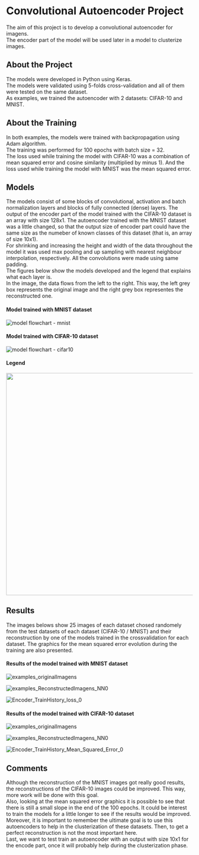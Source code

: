 # Convolutional Autoencoder Project

The aim of this project is to develop a convolutional autoencoder for imagens. <br/>
The encoder part of the model will be used later in a model to clusterize images.

## About the Project

The models were developed in Python using Keras.<br/>
The models were validated using 5-folds cross-validation and all of them were tested on the same dataset.<br/>
As examples, we trained the autoencoder with 2 datasets: CIFAR-10 and MNIST.

## About the Training
In both examples, the models were trained with backpropagation using Adam  algorithm.<br/>
The training was performed for 100 epochs with batch size = 32.<br/>
The loss used while training the model with CIFAR-10 was a combination of mean squared error and cosine similarity (multiplied by minus 1). And the loss used while training the model with MNIST was the mean squared error.


## Models

The models consist of some blocks of convolutional, activation and batch normalization layers and blocks of fully connected (dense) layers. The output of the encoder part of the model trained with the CIFAR-10 dataset is an array with size 128x1. The autoencoder trained with the MNIST dataset was a little changed, so that the output size of encoder part could have the same size as the numeber of known classes of this dataset (that is, an array of size 10x1).<br/>
For shrinking and increasing the height and width of the data throughout the model it was used max pooling and up sampling with nearest neighbour interpolation, respectively. All the convolutions were made using same padding.  <br/>
The figures below show the models developed and the legend that explains what each layer is.<br/>
In the image, the data flows from the left to the right. This way, the left grey box represents the original image and the right grey box representes the reconstructed one. 

#### Model trained with MNIST dataset

![model flowchart - mnist](https://user-images.githubusercontent.com/58445878/103463149-0cd0ff80-4d09-11eb-8957-a0079d98d89e.png)

#### Model trained with CIFAR-10 dataset

![model flowchart - cifar10](https://user-images.githubusercontent.com/58445878/103463163-1fe3cf80-4d09-11eb-9375-a5f42160ac97.png)

#### Legend

<img src="https://user-images.githubusercontent.com/58445878/103463169-2b36fb00-4d09-11eb-80e9-b5bff48420d7.png" width="600">


## Results

The images belows show 25 images of each dataset chosed randomely from the test datasets of each dataset (CIFAR-10 / MNIST) and their reconstruction by one of the models trained in the crossvalidation for each dataset. The graphics for the mean squared error evolution during the training are also presented.

#### Results of the model trained with MNIST dataset

![examples_originalImagens](https://user-images.githubusercontent.com/58445878/103464279-32fa9d80-4d11-11eb-9ad6-9ea8cd79f6d8.jpg)

![examples_ReconstructedImagens_NN0](https://user-images.githubusercontent.com/58445878/103464281-355cf780-4d11-11eb-9864-664fc3c75d93.jpg)

![Encoder_TrainHistory_loss_0](https://user-images.githubusercontent.com/58445878/103463429-122f4980-4d0b-11eb-94f7-f018b1e41191.jpg)

#### Results of the model trained with CIFAR-10 dataset

![examples_originalImagens](https://user-images.githubusercontent.com/58445878/103464293-50c80280-4d11-11eb-90f5-24bbf12864ab.jpg)

![examples_ReconstructedImagens_NN0](https://user-images.githubusercontent.com/58445878/103464297-53c2f300-4d11-11eb-8fa5-2c2a273c9810.jpg)

![Encoder_TrainHistory_Mean_Squared_Error_0](https://user-images.githubusercontent.com/58445878/103463473-60dce380-4d0b-11eb-84ee-46b982e8caf6.jpg)


## Comments

Although the reconstruction of the MNIST images got really good results, the reconstructions of the CIFAR-10 images could be improved. This way, more work will be done with this goal.<br/>
Also, looking at the  mean squared error graphics it is possible to see that there is still a small slope in the end of the 100 epochs. It could be interest to train the models for a little longer to see if the results would be improved.<br/>
Moreover, it is important to remember the ultimate goal is to use this autoencoders to help in the clusterization of these datasets. Then, to get a perfect reconstruction is not the most important here.<br/>
Last, we want to test train an autoencoder with an output with size 10x1 for the encode part, once it will probably help during the clusterization phase.<br/>
